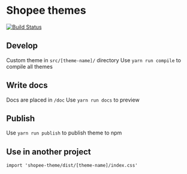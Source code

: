 # Shopee themes

[![Build Status](https://travis-ci.com/acribus/acribus-theme.svg?branch=master)](https://travis-ci.com/acribus/acribus-theme)

## Develop
Custom theme in `src/[theme-name]/` directory
Use `yarn run compile` to compile all themes

## Write docs
Docs are placed in `/doc`
Use `yarn run docs` to preview

## Publish
Use `yarn run publish` to publish theme to npm

## Use in another project
`import 'shopee-theme/dist/[theme-name]/index.css'`
